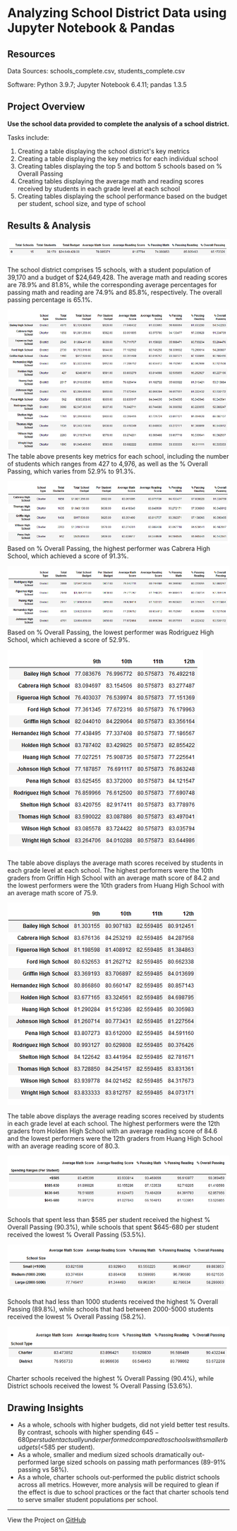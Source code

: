 # Analyzing School District Data using Jupyter Notebook & Pandas

## Resources
Data Sources: schools_complete.csv, students_complete.csv

Software: Python 3.9.7; Jupyter Notebook 6.4.11; pandas 1.3.5

## Project Overview
**Use the school data provided to complete the analysis of a school district.**

Tasks include:
1. Creating a table displaying the school district's key metrics
2. Creating a table displaying the key metrics for each individual school
3. Creating tables displaying the top 5 and bottom 5 schools based on % Overall Passing
4. Creating tables displaying the average math and reading scores received by students in each grade level at each school
5. Creating tables displaying the school performance based on the budget per student, school size, and type of school

## Results & Analysis
![Screenshot](Images/district.PNG)

The school district comprises 15 schools, with a student population of 39,170 and a budget of $24,649,428. The average math and reading scores are 78.9% and 81.8%, while the corresponding average percentages for passing math and reading are 74.9% and 85.8%, respectively. The overall passing percentage is 65.1%.

![Screenshot](Images/schools.PNG)
The table above presents key metrics for each school, including the number of students which ranges from 427 to 4,976, as well as the % Overall Passing, which varies from 52.9% to 91.3%.

![Screenshot](Images/top.PNG)
Based on % Overall Passing, the highest performer was Cabrera High School, which achieved a score of 91.3%.

![Screenshot](Images/bottom.PNG)
Based on % Overall Passing, the lowest performer was Rodriguez High School, which achieved a score of 52.9%.

![Screenshot](Images/math.PNG)

The table above displays the average math scores received by students in each grade level at each school. The highest performers were the 10th graders from Griffin High School with an average math score of 84.2 and the lowest performers were the 10th graders from Huang High School with an average math score of 75.9.

![Screenshot](Images/reading.PNG)

The table above displays the average reading scores received by students in each grade level at each school. The highest performers were the 12th graders from Holden High School with an average reading score of 84.6 and the lowest performers were the 12th graders from Huang High School with an average reading score of 80.3.

![Screenshot](Images/budget.PNG)

Schools that spent less than $585 per student received the highest % Overall Passing (90.3%), while schools that spent $645-680 per student received the lowest % Overall Passing (53.5%).

![Screenshot](Images/size.PNG)

Schools that had less than 1000 students received the highest % Overall Passing (89.8%), while schools that had between 2000-5000 students received the lowest % Overall Passing (58.2%).

![Screenshot](Images/type.PNG)

Charter schools received the highest % Overall Passing (90.4%), while District schools received the lowest % Overall Passing (53.6%).

## Drawing Insights

- As a whole, schools with higher budgets, did not yield better test results. By contrast, schools with higher spending $645-680 per student actually underperformed compared to schools with smaller budgets (<$585 per student).
- As a whole, smaller and medium sized schools dramatically out-performed large sized schools on passing math performances (89-91% passing vs 58%).
- As a whole, charter schools out-performed the public district schools across all metrics. However, more analysis will be required to glean if the effect is due to school practices or the fact that charter schools tend to serve smaller student populations per school. 

---
View the Project on [GitHub](https://github.com/kenlo94/school_district_analysis)

